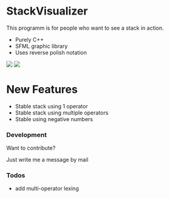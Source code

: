 # StackVisualizer

This programm is for people who want to see a stack in action.

  - Purely C++
  - SFML graphic library
  - Uses reverse polish notation
  
  <img src="https://media.giphy.com/media/lqZ2ZyvCzLdidpIIHx/giphy.gif" />
  <img src="https://media.giphy.com/media/SAIbtkWRUwBgy0BgSD/giphy.gif" />
  

# New Features

  - Stable stack using 1 operator
  - Stable stack using multiple operators
  - Stable using negative numbers
 
### Development

Want to contribute?

Just write me a message by mail

### Todos

 - add multi-operator lexing
